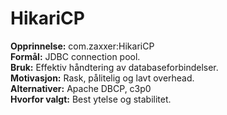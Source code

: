 # HikariCP

**Opprinnelse:** com.zaxxer:HikariCP  
**Formål:** JDBC connection pool.  
**Bruk:** Effektiv håndtering av databaseforbindelser.  
**Motivasjon:** Rask, pålitelig og lavt overhead.  
**Alternativer:** Apache DBCP, c3p0  
**Hvorfor valgt:** Best ytelse og stabilitet.